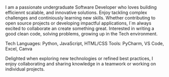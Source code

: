 I am a passionate undergraduate Software Developer who loves building efficiennt scalable, and innovative solutions.
Enjoy tackling complex challenges and continiously learning new skills.
Whether contributing to open source projects or developing impactful applications, I`m always excited to collaborate an create something great.
Interested in writing a good clean code, solving problems, growing up in the Tech environment. 

Tech Languages: Python, JavaScript, HTML/CSS 
Tools:  PyCharm, VS Code, Excel, Canva

Delighted when exploring new technologies or refined best practices, I enjoy collaborating and sharing knowledge in a teamwork or working on individual projects.


